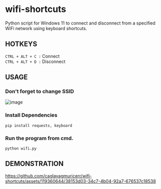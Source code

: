 # wifi-shortcuts
Python script for Windows 11 to connect and disconnect from a specified WiFi network using keyboard shortcuts.

## HOTKEYS
`CTRL + ALT + C :` Connect <br>
`CTRL + ALT + D :` Disconnect

## USAGE
### Don't forget to change SSID
![image](https://github.com/caglayagmuricerr/wifi-shortcuts/assets/119360644/8f0df7d8-f06b-4a89-9014-533a4c6efe7e)
### Install Dependencies
```
pip install requests, keyboard
```
### Run the program from cmd.
```
python wifi.py
```
## DEMONSTRATION

https://github.com/caglayagmuricerr/wifi-shortcuts/assets/119360644/38153d03-34c7-4b04-92a7-676537c18538

